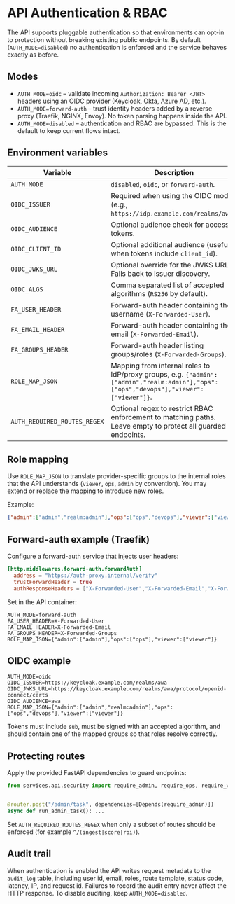 # API Authentication & RBAC

The API supports pluggable authentication so that environments can opt-in to protection without breaking existing public endpoints. By default (`AUTH_MODE=disabled`) no authentication is enforced and the service behaves exactly as before.

## Modes

- `AUTH_MODE=oidc` – validate incoming `Authorization: Bearer <JWT>` headers using an OIDC provider (Keycloak, Okta, Azure AD, etc.).
- `AUTH_MODE=forward-auth` – trust identity headers added by a reverse proxy (Traefik, NGINX, Envoy). No token parsing happens inside the API.
- `AUTH_MODE=disabled` – authentication and RBAC are bypassed. This is the default to keep current flows intact.

## Environment variables

| Variable | Description |
| -------- | ----------- |
| `AUTH_MODE` | `disabled`, `oidc`, or `forward-auth`. |
| `OIDC_ISSUER` | Required when using the OIDC mode (e.g., `https://idp.example.com/realms/awa`). |
| `OIDC_AUDIENCE` | Optional audience check for access tokens. |
| `OIDC_CLIENT_ID` | Optional additional audience (useful when tokens include `client_id`). |
| `OIDC_JWKS_URL` | Optional override for the JWKS URL. Falls back to issuer discovery. |
| `OIDC_ALGS` | Comma separated list of accepted algorithms (`RS256` by default). |
| `FA_USER_HEADER` | Forward-auth header containing the username (`X-Forwarded-User`). |
| `FA_EMAIL_HEADER` | Forward-auth header containing the email (`X-Forwarded-Email`). |
| `FA_GROUPS_HEADER` | Forward-auth header listing groups/roles (`X-Forwarded-Groups`). |
| `ROLE_MAP_JSON` | Mapping from internal roles to IdP/proxy groups, e.g. `{"admin":["admin","realm:admin"],"ops":["ops","devops"],"viewer":["viewer"]}`. |
| `AUTH_REQUIRED_ROUTES_REGEX` | Optional regex to restrict RBAC enforcement to matching paths. Leave empty to protect all guarded endpoints. |

## Role mapping

Use `ROLE_MAP_JSON` to translate provider-specific groups to the internal roles that the API understands (`viewer`, `ops`, `admin` by convention). You may extend or replace the mapping to introduce new roles.

Example:

```json
{"admin":["admin","realm:admin"],"ops":["ops","devops"],"viewer":["viewer","readonly"]}
```

## Forward-auth example (Traefik)

Configure a forward-auth service that injects user headers:

```toml
[http.middlewares.forward-auth.forwardAuth]
  address = "https://auth-proxy.internal/verify"
  trustForwardHeader = true
  authResponseHeaders = ["X-Forwarded-User","X-Forwarded-Email","X-Forwarded-Groups"]
```

Set in the API container:

```
AUTH_MODE=forward-auth
FA_USER_HEADER=X-Forwarded-User
FA_EMAIL_HEADER=X-Forwarded-Email
FA_GROUPS_HEADER=X-Forwarded-Groups
ROLE_MAP_JSON={"admin":["admin"],"ops":["ops"],"viewer":["viewer"]}
```

## OIDC example

```
AUTH_MODE=oidc
OIDC_ISSUER=https://keycloak.example.com/realms/awa
OIDC_JWKS_URL=https://keycloak.example.com/realms/awa/protocol/openid-connect/certs
OIDC_AUDIENCE=awa
ROLE_MAP_JSON={"admin":["admin","realm:admin"],"ops":["ops","devops"],"viewer":["viewer"]}
```

Tokens must include `sub`, must be signed with an accepted algorithm, and should contain one of the mapped groups so that roles resolve correctly.

## Protecting routes

Apply the provided FastAPI dependencies to guard endpoints:

```python
from services.api.security import require_admin, require_ops, require_viewer


@router.post("/admin/task", dependencies=[Depends(require_admin)])
async def run_admin_task(): ...
```

Set `AUTH_REQUIRED_ROUTES_REGEX` when only a subset of routes should be enforced (for example `^/(ingest|score|roi)`).

## Audit trail

When authentication is enabled the API writes request metadata to the `audit_log` table, including user id, email, roles, route template, status code, latency, IP, and request id. Failures to record the audit entry never affect the HTTP response. To disable auditing, keep `AUTH_MODE=disabled`.
